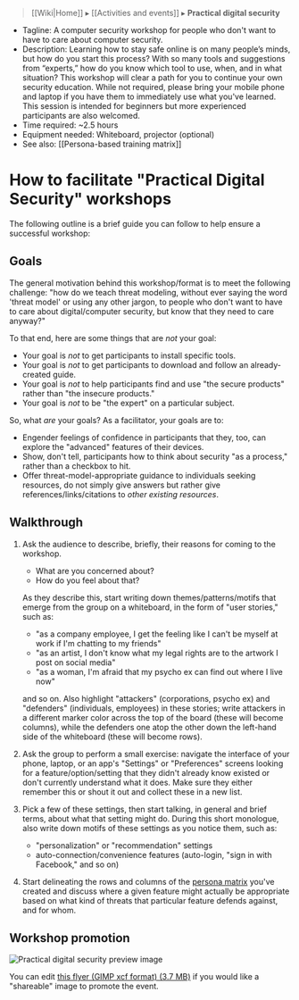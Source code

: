 > [[Wiki|Home]] ▸ [[Activities and events]] ▸ **Practical digital security**

* Tagline: A computer security workshop for people who don't want to have to care about computer security.
* Description: Learning how to stay safe online is on many people’s minds, but how do you start this process? With so many tools and suggestions from “experts,” how do you know which tool to use, when, and in what situation? This workshop will clear a path for you to continue your own security education. While not required, please bring your mobile phone and laptop if you have them to immediately use what you've learned. This session is intended for beginners but more experienced participants are also welcomed.
* Time required: ~2.5 hours
* Equipment needed: Whiteboard, projector (optional)
* See also: [[Persona-based training matrix]]

# How to facilitate "Practical Digital Security" workshops

The following outline is a brief guide you can follow to help ensure a successful workshop:

## Goals

The general motivation behind this workshop/format is to meet the following challenge: "how do we teach threat modeling, without ever saying the word 'threat model' or using any other jargon, to people who don't want to have to care about digital/computer security, but know that they need to care anyway?"

To that end, here are some things that are *not* your goal:

* Your goal is *not* to get participants to install specific tools.
* Your goal is *not* to get participants to download and follow an already-created guide.
* Your goal is *not* to help participants find and use "the secure products" rather than "the insecure products."
* Your goal is *not* to be "the expert" on a particular subject.

So, what *are* your goals? As a facilitator, your goals are to:

* Engender feelings of confidence in participants that they, too, can explore the "advanced" features of their devices.
* Show, don't tell, participants how to think about security "as a process," rather than a checkbox to hit.
* Offer threat-model-appropriate guidance to individuals seeking resources, do not simply give answers but rather give references/links/citations to *other existing resources*.

## Walkthrough

1. Ask the audience to describe, briefly, their reasons for coming to the workshop.
    * What are you concerned about?
    * How do you feel about that?  

    As they describe this, start writing down themes/patterns/motifs that emerge from the group on a whiteboard, in the form of "user stories," such as:

    * "as a company employee, I get the feeling like I can't be myself at work if I'm chatting to my friends"
    * "as an artist, I don't know what my legal rights are to the artwork I post on social media"
    * "as a woman, I'm afraid that my psycho ex can find out where I live now"

    and so on. Also highlight "attackers" (corporations, psycho ex) and "defenders" (individuals, employees) in these stories; write attackers in a different marker color across the top of the board (these will become columns), while the defenders one atop the other down the left-hand side of the whiteboard (these will become rows).
1. Ask the group to perform a small exercise: navigate the interface of your phone, laptop, or an app's "Settings" or "Preferences" screens looking for a feature/option/setting that they didn't already know existed or don't currently understand what it does. Make sure they either remember this or shout it out and collect these in a new list.
1. Pick a few of these settings, then start talking, in general and brief terms, about what that setting might do. During this short monologue, also write down motifs of these settings as you notice them, such as:
    * "personalization" or "recommendation" settings
    * auto-connection/convenience features (auto-login, "sign in with Facebook," and so on)
1. Start delineating the rows and columns of the [persona matrix](https://github.com/AnarchoTechNYC/meta/wiki/Persona-based-training-matrix) you've created and discuss where a given feature might actually be appropriate based on what kind of threats that particular feature defends against, and for whom.

## Workshop promotion

![Practical digital security preview image](https://s3.amazonaws.com/misc.positiondev.com/practicaldigital-preview.png)

You can edit [this flyer (GIMP xcf format) (3.7 MB)](https://s3.amazonaws.com/misc.positiondev.com/practicaldigital.xcf) if you would like a "shareable" image to promote the event.